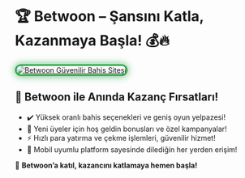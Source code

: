 <h1>🏆 Betwoon – Şansını Katla, Kazanmaya Başla! 💰🔥</h1>

<a href="https://cutt.ly/BetwoonLink" title="Betwoon Slot ve Casino">
  <img src="https://i.ibb.co/BtMhhf6/g-venligiris.jpg" alt="Betwoon Güvenilir Bahis Sitesi" style="max-width: 100%; border: 3px solid #28a745; border-radius: 15px; box-shadow: 0px 0px 15px rgba(40, 167, 69, 0.8);">
</a>

<h2>🚀 Betwoon ile Anında Kazanç Fırsatları!</h2>
<ul>
  <li>✔️ Yüksek oranlı bahis seçenekleri ve geniş oyun yelpazesi!</li>
  <li>🎁 Yeni üyeler için hoş geldin bonusları ve özel kampanyalar!</li>
  <li>⚡️ Hızlı para yatırma ve çekme işlemleri, güvenilir hizmet!</li>
  <li>📱 Mobil uyumlu platform sayesinde dilediğin her yerden erişim!</li>
</ul>

<p>💎 <strong>Betwoon’a katıl, kazancını katlamaya hemen başla!</strong></p>

<meta name="description" content="Betwoon ile güvenilir ve kazançlı bahis deneyimi yaşa! Yüksek oranlar, özel bonuslar ve hızlı ödemelerle şimdi oyna!">
